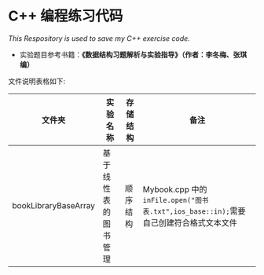 # C++ 编程练习代码
*This Respository is used to save my C++ exercise code.*

* 实验题目参考书籍：**《数据结构习题解析与实验指导》（作者：李冬梅、张琪编）** 




文件说明表格如下:

文件夹|实验名称|存储结构|备注
---------------|---------------|---------------|---------------
bookLibraryBaseArray|基于线性表的图书管理|顺序结构|Mybook.cpp 中的 `inFile.open("图书表.txt",ios_base::in);`需要自己创建符合格式文本文件




